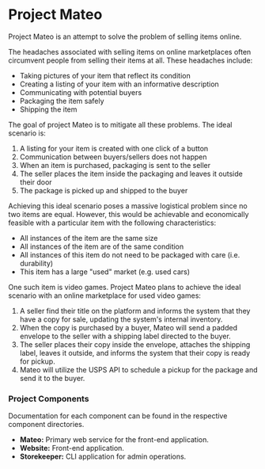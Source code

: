# Project Mateo 
Project Mateo is an attempt to solve the problem of selling items online. 

The headaches associated with selling items on online marketplaces often circumvent people from selling their items at all. These headaches include:
- Taking pictures of your item that reflect its condition
- Creating a listing of your item with an informative description 
- Communicating with potential buyers 
- Packaging the item safely  
- Shipping the item 

The goal of project Mateo is to mitigate all these problems. The ideal scenario is: 
1. A listing for your item is created with one click of a button 
2. Communication between buyers/sellers does not happen
3. When an item is purchased, packaging is sent to the seller
4. The seller places the item inside the packaging and leaves it outside their door 
5. The package is picked up and shipped to the buyer

Achieving this ideal scenario poses a massive logistical problem since no two items are equal. However, this would be achievable and economically feasible with a particular item with the following characteristics: 
- All instances of the item are the same size
- All instances of the item are of the same condition
- All instances of this item do not need to be packaged with care (i.e. durability) 
- This item has a large "used" market (e.g. used cars) 

One such item is video games. Project Mateo plans to achieve the ideal scenario with an online marketplace for used video games:
1. A seller find their title on the platform and informs the system that they have a copy for sale, updating the system's internal inventory. 
2. When the copy is purchased by a buyer, Mateo will send a padded envelope to the seller with a shipping label directed to the buyer. 
3. The seller places their copy inside the envelope, attaches the shipping label, leaves it outside, and informs the system that their copy is ready for pickup. 
4. Mateo will utilize the USPS API to schedule a pickup for the package and send it to the buyer. 

### Project Components
Documentation for each component can be found in the respective component directories. 

- **Mateo:** Primary web service for the front-end application.
- **Website:** Front-end application.
- **Storekeeper:** CLI application for admin operations. 
